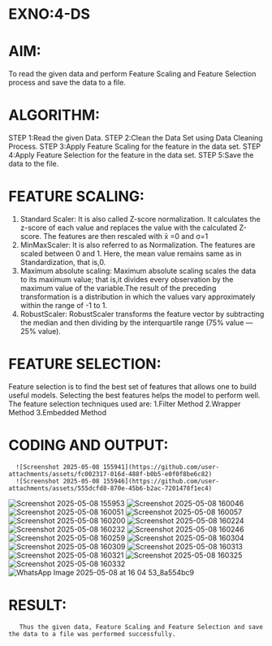 # EXNO:4-DS
# AIM:
To read the given data and perform Feature Scaling and Feature Selection process and save the
data to a file.

# ALGORITHM:
STEP 1:Read the given Data.
STEP 2:Clean the Data Set using Data Cleaning Process.
STEP 3:Apply Feature Scaling for the feature in the data set.
STEP 4:Apply Feature Selection for the feature in the data set.
STEP 5:Save the data to the file.

# FEATURE SCALING:
1. Standard Scaler: It is also called Z-score normalization. It calculates the z-score of each value and replaces the value with the calculated Z-score. The features are then rescaled with x̄ =0 and σ=1
2. MinMaxScaler: It is also referred to as Normalization. The features are scaled between 0 and 1. Here, the mean value remains same as in Standardization, that is,0.
3. Maximum absolute scaling: Maximum absolute scaling scales the data to its maximum value; that is,it divides every observation by the maximum value of the variable.The result of the preceding transformation is a distribution in which the values vary approximately within the range of -1 to 1.
4. RobustScaler: RobustScaler transforms the feature vector by subtracting the median and then dividing by the interquartile range (75% value — 25% value).

# FEATURE SELECTION:
Feature selection is to find the best set of features that allows one to build useful models. Selecting the best features helps the model to perform well.
The feature selection techniques used are:
1.Filter Method
2.Wrapper Method
3.Embedded Method

# CODING AND OUTPUT:
      ![Screenshot 2025-05-08 155941](https://github.com/user-attachments/assets/fc002317-016d-488f-b0b5-e0f0f8be6c82)
      ![Screenshot 2025-05-08 155946](https://github.com/user-attachments/assets/555dcfd8-870e-45b6-b2ac-7201478f1ec4)
![Screenshot 2025-05-08 155953](https://github.com/user-attachments/assets/cd28b958-4bc2-4b01-8d9a-5bb97ffebd54)
![Screenshot 2025-05-08 160046](https://github.com/user-attachments/assets/42328a58-2d5b-411b-83c5-fb88a181077f)
![Screenshot 2025-05-08 160051](https://github.com/user-attachments/assets/5d858619-fa50-4ff8-8b12-60733e2862dc)
![Screenshot 2025-05-08 160057](https://github.com/user-attachments/assets/370d0ebc-3d03-4880-8d22-4f23c65bd7a5)
![Screenshot 2025-05-08 160200](https://github.com/user-attachments/assets/677950b4-a849-4b72-b23d-17c09f604367)
![Screenshot 2025-05-08 160224](https://github.com/user-attachments/assets/4500c12a-8c36-478c-9163-1efaf0c799f5)
![Screenshot 2025-05-08 160232](https://github.com/user-attachments/assets/f4f58636-ffe1-4a4b-bef7-e2c9a0fa6a10)
![Screenshot 2025-05-08 160246](https://github.com/user-attachments/assets/e03f1aa7-fce3-4f5e-aa0e-f64bfca4d150)
![Screenshot 2025-05-08 160259](https://github.com/user-attachments/assets/ef5f5fac-18e2-47d8-bd90-4d904689a9a5)
![Screenshot 2025-05-08 160304](https://github.com/user-attachments/assets/5304d100-8df7-4d76-ae00-736ea1ccd068)
![Screenshot 2025-05-08 160309](https://github.com/user-attachments/assets/31cde453-8793-47f9-9a48-f1cd4c9c9e28)
![Screenshot 2025-05-08 160313](https://github.com/user-attachments/assets/f4e27eea-36f6-452a-b08e-9b147f3ae13d)
![Screenshot 2025-05-08 160321](https://github.com/user-attachments/assets/74070371-3944-423d-a3bb-7277f3b6c0ee)
![Screenshot 2025-05-08 160325](https://github.com/user-attachments/assets/d25d2556-4cf6-4db3-9545-5a9dbef989db)
![Screenshot 2025-05-08 160332](https://github.com/user-attachments/assets/5104e833-46cf-44a1-b697-366eba0a4aec)
![WhatsApp Image 2025-05-08 at 16 04 53_8a554bc9](https://github.com/user-attachments/assets/2df01f3e-27fe-403c-9949-d5ff25f440db)


# RESULT:
       Thus the given data, Feature Scaling and Feature Selection and save the data to a file was performed successfully.
